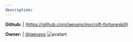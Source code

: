 ```yaml
---
description: 
---
```



**Github:** | (https://github.com/jaevans/mycroft-fortuneskill)

**Owner:** | [@jaevans](https://github.com/jaevans) ![avatart](https://avatars0.githubusercontent.com/u/54334?v=4)

